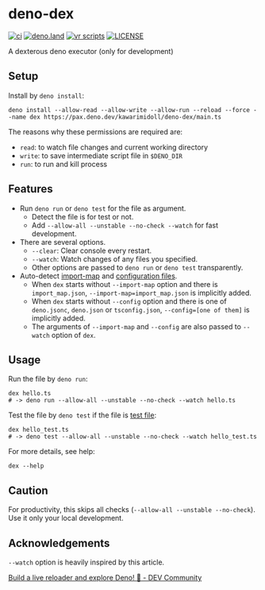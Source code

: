 # deno-dex

[![ci](https://github.com/kawarimidoll/deno-dex/workflows/ci/badge.svg)](.github/workflows/ci.yml)
[![deno.land](https://img.shields.io/badge/deno-%5E1.16.0-green?logo=deno)](https://deno.land)
[![vr scripts](https://badges.velociraptor.run/flat.svg)](https://velociraptor.run)
[![LICENSE](https://img.shields.io/badge/license-MIT-brightgreen)](LICENSE)

A dexterous deno executor (only for development)

## Setup

Install by `deno install`:

```
deno install --allow-read --allow-write --allow-run --reload --force --name dex https://pax.deno.dev/kawarimidoll/deno-dex/main.ts
```

The reasons why these permissions are required are:

- `read`: to watch file changes and current working directory
- `write`: to save intermediate script file in `$DENO_DIR`
- `run`: to run and kill process

## Features

- Run `deno run` or `deno test` for the file as argument.
  - Detect the file is for test or not.
  - Add `--allow-all --unstable --no-check --watch` for fast development.
- There are several options.
  - `--clear`: Clear console every restart.
  - `--watch`: Watch changes of any files you specified.
  - Other options are passed to `deno run` or `deno test` transparently.
- Auto-detect
  [import-map](https://deno.land/manual@v1.16.0/linking_to_external_code/import_maps)
  and
  [configuration files](https://deno.land/manual@v1.16.0/getting_started/configuration_file).
  - When `dex` starts without `--import-map` option and there is
    `import_map.json`, `--import-map=import_map.json` is implicitly added.
  - When `dex` starts without `--config` option and there is one of
    `deno.jsonc`, `deno.json` or `tsconfig.json`, `--config=[one of them]` is
    implicitly added.
  - The arguments of `--import-map` and `--config` are also passed to `--watch`
    option of `dex`.

## Usage

Run the file by `deno run`:

```
dex hello.ts
# -> deno run --allow-all --unstable --no-check --watch hello.ts
```

Test the file by `deno test` if the file is
[test file](https://deno.land/manual/testing#testing):

```
dex hello_test.ts
# -> deno test --allow-all --unstable --no-check --watch hello_test.ts
```

For more details, see help:

```
dex --help
```

## Caution

For productivity, this skips all checks (`--allow-all --unstable --no-check`).
Use it only your local development.

## Acknowledgements

`--watch` option is heavily inspired by this article.

[Build a live reloader and explore Deno! 🦕 - DEV Community](https://dev.to/otanriverdi/let-s-explore-deno-by-building-a-live-reloader-j47)

